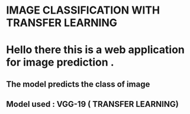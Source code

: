 # IMAGE CLASSIFICATION WITH TRANSFER LEARNING

# Hello there this is a web application for image prediction .
## The model predicts the class of image
## Model used : VGG-19 ( TRANSFER LEARNING)
